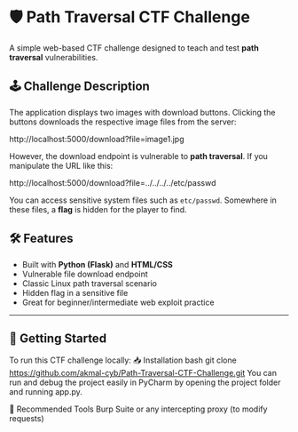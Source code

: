 # 🛡️ Path Traversal CTF Challenge

A simple web-based CTF challenge designed to teach and test **path traversal** vulnerabilities.

## 🕹️ Challenge Description

The application displays two images with download buttons. Clicking the buttons downloads the respective image files from the server:

http://localhost:5000/download?file=image1.jpg

However, the download endpoint is vulnerable to **path traversal**. If you manipulate the URL like this:

http://localhost:5000/download?file=../../../../etc/passwd

You can access sensitive system files such as `etc/passwd`. Somewhere in these files, a **flag** is hidden for the player to find.
## 🛠️ Features

- Built with **Python (Flask)** and **HTML/CSS**
- Vulnerable file download endpoint
- Classic Linux path traversal scenario
- Hidden flag in a sensitive file
- Great for beginner/intermediate web exploit practice

---

## 🚀 Getting Started
To run this CTF challenge locally:
📥 Installation
bash
git clone https://github.com/akmal-cyb/Path-Traversal-CTF-Challenge.git
You can run and debug the project easily in PyCharm by opening the project folder and running app.py.

🧪 Recommended Tools
Burp Suite or any intercepting proxy (to modify requests)

